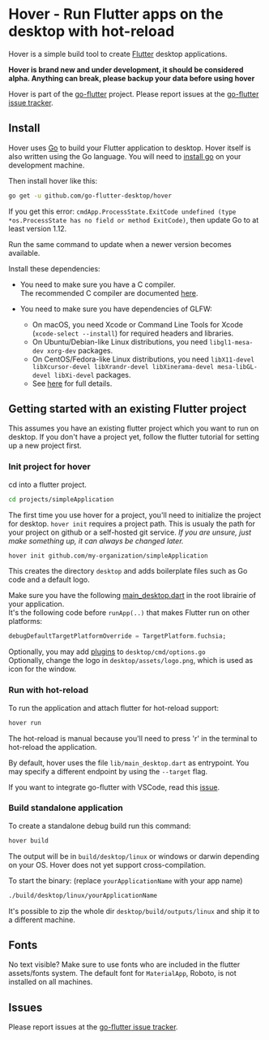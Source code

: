 # Hover - Run Flutter apps on the desktop with hot-reload

Hover is a simple build tool to create [Flutter](https://flutter.dev) desktop applications.

**Hover is brand new and under development, it should be considered alpha. Anything can break, please backup your data before using hover**

Hover is part of the [go-flutter](https://github.com/go-flutter-desktop/go-flutter) project. Please report issues at the [go-flutter issue tracker](https://github.com/go-flutter-desktop/go-flutter/issues/).

## Install

Hover uses [Go](https://golang.org) to build your Flutter application to desktop. Hover itself is also written using the Go language. You will need to [install go](https://golang.org/doc/install) on your development machine.

Then install hover like this:

```bash
go get -u github.com/go-flutter-desktop/hover
```

If you get this error: `cmdApp.ProcessState.ExitCode undefined (type *os.ProcessState has no field or method ExitCode)`,
then update Go to at least version 1.12.

Run the same command to update when a newer version becomes available.

Install these dependencies:

* You need to make sure you have a C compiler.  
  The recommended C compiler are documented [here](https://github.com/golang/go/wiki/InstallFromSource#install-c-tools).

* You need to make sure you have dependencies of GLFW:
	* On macOS, you need Xcode or Command Line Tools for Xcode (`xcode-select --install`) for required headers and libraries.
	* On Ubuntu/Debian-like Linux distributions, you need `libgl1-mesa-dev xorg-dev` packages.
	* On CentOS/Fedora-like Linux distributions, you need `libX11-devel libXcursor-devel libXrandr-devel libXinerama-devel mesa-libGL-devel libXi-devel` packages.
	* See [here](http://www.glfw.org/docs/latest/compile.html#compile_deps) for full details.

## Getting started with an existing Flutter project

This assumes you have an existing flutter project which you want to run on desktop. If you don't have a project yet, follow the flutter tutorial for setting up a new project first.

### Init project for hover

cd into a flutter project.

```bash
cd projects/simpleApplication
```

The first time you use hover for a project, you'll need to initialize the project for desktop. `hover init` requires a project path. This is usualy the path for your project on github or a self-hosted git service. _If you are unsure, just make something up, it can always be changed later._

```bash
hover init github.com/my-organization/simpleApplication
```

This creates the directory `desktop` and adds boilerplate files such as Go code and a default logo.

Make sure you have the following
[main_desktop.dart](https://github.com/go-flutter-desktop/examples/blob/5508a59ff4916fca9c05dfde4929d8848fd2a947/pointer_demo/lib/main_desktop.dart)
in the root librairie of your application.  
It's the following code before `runApp(..)` that makes Flutter run on other platforms:
```dart
debugDefaultTargetPlatformOverride = TargetPlatform.fuchsia;
```


Optionally, you may add [plugins](https://github.com/go-flutter-desktop/plugins) to `desktop/cmd/options.go`  
Optionally, change the logo in `desktop/assets/logo.png`, which is used as icon for the window.


### Run with hot-reload

To run the application and attach flutter for hot-reload support:

```bash
hover run
```

The hot-reload is manual because you'll need to press 'r' in the terminal to hot-reload the application.

By default, hover uses the file `lib/main_desktop.dart` as entrypoint. You may specify a different endpoint by using the `--target` flag.

If you want to integrate go-flutter with VSCode, read this [issue](https://github.com/go-flutter-desktop/go-flutter/issues/129#issuecomment-513590141).

### Build standalone application

To create a standalone debug build run this command:

```bash
hover build
```

The output will be in `build/desktop/linux` or windows or darwin depending on your OS. Hover does not yet support cross-compilation.

To start the binary: (replace `yourApplicationName` with your app name)

```bash
./build/desktop/linux/yourApplicationName
```

It's possible to zip the whole dir `desktop/build/outputs/linux` and ship it to a different machine.


## Fonts

No text visible? Make sure to use fonts who are included in the flutter assets/fonts system. The default font for `MaterialApp`, Roboto, is not installed on all machines.


## Issues

Please report issues at the [go-flutter issue tracker](https://github.com/go-flutter-desktop/go-flutter/issues/).
